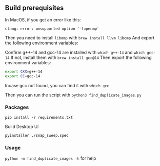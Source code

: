 ## Build prerequisites

In MacOS, if you get an error like this:

`
clang: error: unsupported option '-fopenmp'
`

Then you need to install `libomp` with `brew install llvm libomp`
And export the following environment variables:

Confirm g++-14 and gcc-14 are installed with `which g++-14` and `which gcc-14`
If not, install them with `brew install gcc@14`
Then export the following environment variables:

```bash
export CXX=g++-14
export CC=gcc-14
```

Incase gcc not found, you can find it with `which gcc`

Then you can run the script with `python3 find_duplicate_images.py`

### Packages

`pip install -r requirements.txt`

Build Desktop UI

`pyinstaller ./snap_sweep.spec`

### Usage

`python -m find_duplicate_images -h` for help
